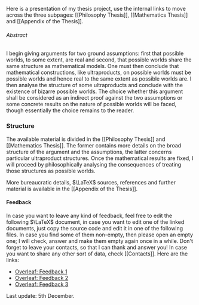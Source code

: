 Here is a presentation of my thesis project, use the internal links to move across the three subpages: [[Philosophy Thesis]], [[Mathematics Thesis]] and [[Appendix of the Thesis]].
###### Abstract
I begin giving arguments for two ground assumptions: first that possible worlds, to some extent, are real and second, that possible worlds share the same structure as mathematical models. One must then conclude that mathematical constructions, like ultraproducts, on possible worlds must be possible worlds and hence real to the same extent as possible worlds are. I then analyse the structure of some ultraproducts and conclude with the existence of bizarre possible worlds. The choice whether this argument shall be considered as an indirect proof against the two assumptions or some concrete results on the nature of possible worlds will be faced, though essentially the choice remains to the reader.
### Structure
The available material is divided in the [[Philosophy Thesis]] and [[Mathematics Thesis]]. The former contains more details on the broad structure of the argument and the assumptions, the latter concerns particular ultraproduct structures. Once the mathematical results are fixed, I will proceed by philosophically analysing the consequences of treating those structures as possible worlds.

More bureaucratic details, $\LaTeX$ sources, references and further material is available in the [[Appendix of the Thesis]].
#### Feedback
In case you want to leave any kind of feedback, feel free to edit the following $\LaTeX$ document, in case you want to edit one of the linked documents, just copy the source code and edit it in one of the following files. In case you find some of them non-empty, then please open an empty one; I will check, answer and make them empty again once in a while. Don't forget to leave your contacts, so that I can thank and answer you! In case you want to share any other sort of data, check [[Contacts]]. Here are the links:
- [Overleaf: Feedback 1](https://www.overleaf.com/3292847547dscyqddmvcrq#712359)
- [Overleaf: Feedback 2](https://www.overleaf.com/2551776745snqjmggnpdwk#cb1232)
- [Overleaf: Feedback 3](https://www.overleaf.com/3913882163rdndzdgtknmk#ce2c6b)




Last update: 5th December.